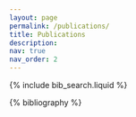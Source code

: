 ```yaml
---
layout: page
permalink: /publications/
title: Publications
description: 
nav: true
nav_order: 2
---
```


<!-- _pages/publications.md -->

<!-- Bibsearch Feature -->

{% include bib_search.liquid %}

<div class="publications" style="width: 100% !important; max-width: 100% !important; margin: 0 !important; padding: 0 !important;">

{% bibliography %}

</div>
